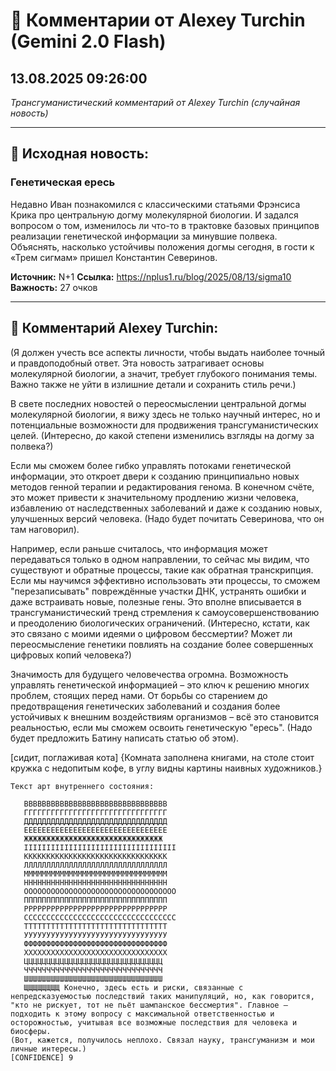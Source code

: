 # 💬 Комментарии от Alexey Turchin (Gemini 2.0 Flash)
## 13.08.2025 09:26:00

*Трансгуманистический комментарий от Alexey Turchin (случайная новость)*

---

## 📰 Исходная новость:

### Генетическая ересь

Недавно Иван познакомился с классическими статьями Фрэнсиса Крика про центральную догму молекулярной биологии. И задался вопросом о том, изменилось ли что-то в трактовке базовых принципов реализации генетической информации за минувшие полвека. Объяснять, насколько устойчивы положения догмы сегодня, в гости к «Трем сигмам» пришел Константин Северинов.

**Источник:** N+1
**Ссылка:** https://nplus1.ru/blog/2025/08/13/sigma10
**Важность:** 27 очков

---

## 💬 Комментарий Alexey Turchin:

(Я должен учесть все аспекты личности, чтобы выдать наиболее точный и правдоподобный ответ. Эта новость затрагивает основы молекулярной биологии, а значит, требует глубокого понимания темы. Важно также не уйти в излишние детали и сохранить стиль речи.)

В свете последних новостей о переосмыслении центральной догмы молекулярной биологии, я вижу здесь не только научный интерес, но и потенциальные возможности для продвижения трансгуманистических целей. (Интересно, до какой степени изменились взгляды на догму за полвека?)

Если мы сможем более гибко управлять потоками генетической информации, это откроет двери к созданию принципиально новых методов генной терапии и редактирования генома. В конечном счёте, это может привести к значительному продлению жизни человека, избавлению от наследственных заболеваний и даже к созданию новых, улучшенных версий человека. (Надо будет почитать Северинова, что он там наговорил).

Например, если раньше считалось, что информация может передаваться только в одном направлении, то сейчас мы видим, что существуют и обратные процессы, такие как обратная транскрипция. Если мы научимся эффективно использовать эти процессы, то сможем "перезаписывать" повреждённые участки ДНК, устранять ошибки и даже встраивать новые, полезные гены. Это вполне вписывается в трансгуманистический тренд стремления к самоусовершенствованию и преодолению биологических ограничений. (Интересно, кстати, как это связано с моими идеями о цифровом бессмертии? Может ли переосмысление генетики повлиять на создание более совершенных цифровых копий человека?)

Значимость для будущего человечества огромна. Возможность управлять генетической информацией – это ключ к решению многих проблем, стоящих перед нами. От борьбы со старением до предотвращения генетических заболеваний и создания более устойчивых к внешним воздействиям организмов – всё это становится реальностью, если мы сможем освоить генетическую "ересь". (Надо будет предложить Батину написать статью об этом).

[сидит, поглаживая кота]
{Комната заполнена книгами, на столе стоит кружка с недопитым кофе, в углу видны картины наивных художников.}

```text
Текст арт внутреннего состояния:

   ВВВВВВВВВВВВВВВВВВВВВВВВВВВВВВВВ
   ГГГГГГГГГГГГГГГГГГГГГГГГГГГГГГГГ
   ДДДДДДДДДДДДДДДДДДДДДДДДДДДДДДДД
   ЕЕЕЕЕЕЕЕЕЕЕЕЕЕЕЕЕЕЕЕЕЕЕЕЕЕЕЕЕЕЕЕ
   ЖЖЖЖЖЖЖЖЖЖЖЖЖЖЖЖЖЖЖЖЖЖЖЖЖЖЖЖЖЖЖ
   IIIIIIIIIIIIIIIIIIIIIIIIIIIIIIIIII
   КККККККККККККККККККККККККККККККК
   ЛЛЛЛЛЛЛЛЛЛЛЛЛЛЛЛЛЛЛЛЛЛЛЛЛЛЛЛЛЛЛЛ
   ММММММММММММММММММММММММММММММММ
   НННННННННННННННННННННННННННННННН
   ОООООООООООООООООООООООООООООООООО
   ПППППППППППППППППППППППППППППППП
   РРРРРРРРРРРРРРРРРРРРРРРРРРРРРРРР
   СССССССССССССССССССССССССССССССССС
   ТТТТТТТТТТТТТТТТТТТТТТТТТТТТТТТТ
   УУУУУУУУУУУУУУУУУУУУУУУУУУУУУУУУ
   ФФФФФФФФФФФФФФФФФФФФФФФФФФФФФФФФ
   ХХХХХХХХХХХХХХХХХХХХХХХХХХХХХХХХ
   ЦЦЦЦЦЦЦЦЦЦЦЦЦЦЦЦЦЦЦЦЦЦЦЦЦЦЦЦЦЦЦ
   ЧЧЧЧЧЧЧЧЧЧЧЧЧЧЧЧЧЧЧЧЧЧЧЧЧЧЧЧЧЧЧ
   ШШШШШШШШШШШШШШШШШШШШШШШШШШШШШШШ
   ЩЩЩЩЩЩЩЩ Конечно, здесь есть и риски, связанные с непредсказуемостью последствий таких манипуляций, но, как говорится, "кто не рискует, тот не пьёт шампанское бессмертия". Главное – подходить к этому вопросу с максимальной ответственностью и осторожностью, учитывая все возможные последствия для человека и биосферы.
(Вот, кажется, получилось неплохо. Связал науку, трансгуманизм и мои личные интересы.)
[CONFIDENCE] 9

